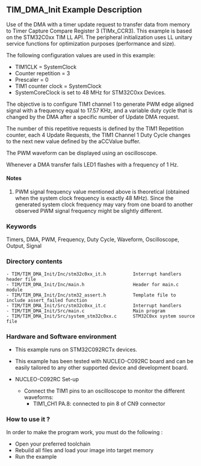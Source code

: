 ## <b>TIM_DMA_Init Example Description</b>

Use of the DMA with a timer update request 
to transfer data from memory to Timer Capture Compare Register 3 (TIMx_CCR3). This 
example is based on the STM32C0xx TIM LL API. The peripheral initialization 
uses LL unitary service functions for optimization purposes (performance and size).

The following configuration values are used in this example:

  - TIM1CLK = SystemClock
  - Counter repetition = 3 
  - Prescaler = 0 
  - TIM1 counter clock = SystemClock
  - SystemCoreClock is set to 48 MHz for STM32C0xx Devices.

The objective is to configure TIM1 channel 1 to generate PWM edge aligned 
signal with a frequency equal to 17.57 KHz, and a variable duty cycle that
is changed by the DMA after a specific number of Update DMA request.

The number of this repetitive requests is defined by the TIM1 Repetition counter,
each 4 Update Requests, the TIM1 Channel 1 Duty Cycle changes to the next new 
value defined by the aCCValue buffer.

The PWM waveform can be displayed using an oscilloscope.

Whenever a DMA transfer fails LED1 flashes with a frequency of 1 Hz.
 
#### <b>Notes</b>

 1. PWM signal frequency value mentioned above is theoretical (obtained when
    the system clock frequency is exactly 48 MHz). Since the generated system
    clock frequency may vary from one board to another observed PWM signal
    frequency might be slightly different.

### <b>Keywords</b>

Timers, DMA, PWM, Frequency, Duty Cycle, Waveform, Oscilloscope, Output, Signal

### <b>Directory contents</b>

    - TIM/TIM_DMA_Init/Inc/stm32c0xx_it.h          Interrupt handlers header file
    - TIM/TIM_DMA_Init/Inc/main.h                  Header for main.c module
    - TIM/TIM_DMA_Init/Inc/stm32_assert.h          Template file to include assert_failed function
    - TIM/TIM_DMA_Init/Src/stm32c0xx_it.c          Interrupt handlers
    - TIM/TIM_DMA_Init/Src/main.c                  Main program
    - TIM/TIM_DMA_Init/Src/system_stm32c0xx.c      STM32C0xx system source file


### <b>Hardware and Software environment</b>

  - This example runs on STM32C092RCTx devices.
    
  - This example has been tested with NUCLEO-C092RC board and can be
    easily tailored to any other supported device and development board.

  - NUCLEO-C092RC Set-up
    - Connect the TIM1 pins to an oscilloscope to monitor the different waveforms:
      - TIM1_CH1  PA.8: connected to pin 8 of CN9 connector 

### <b>How to use it ?</b>

In order to make the program work, you must do the following :

 - Open your preferred toolchain
 - Rebuild all files and load your image into target memory
 - Run the example

